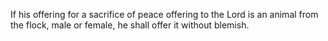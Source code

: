 If his offering for a sacrifice of peace offering to the Lord is an animal from the flock, male or female, he shall offer it without blemish.
